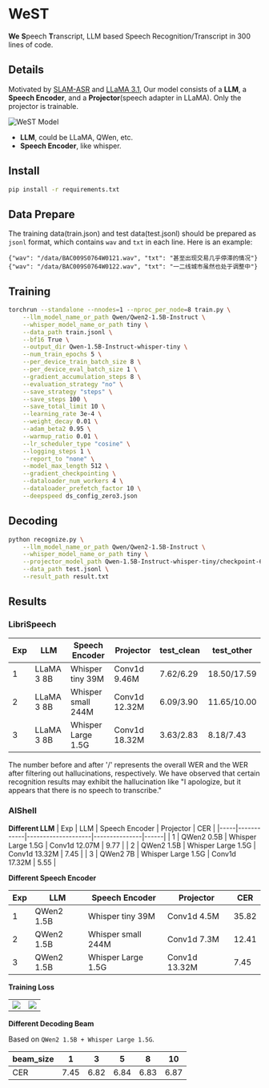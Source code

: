# WeST

**We** **S**peech **T**ranscript, LLM based Speech Recognition/Transcript in 300 lines of code.

## Details
Motivated by [SLAM-ASR](https://arxiv.org/abs/2402.08846) and [LLaMA 3.1](https://arxiv.org/abs/2407.21783),
Our model consists of a **LLM**, a **Speech Encoder**, and a **Projector**(speech adapter in LLaMA).
Only the projector is trainable.

![WeST Model](img/model.jpg)

* **LLM**, could be LLaMA, QWen, etc.
* **Speech Encoder**, like whisper.

## Install
``` bash
pip install -r requirements.txt
```

## Data Prepare

The training data(train.json) and test data(test.jsonl) should be prepared as `jsonl` format, which contains `wav` and `txt` in each line. Here is an example:

```
{"wav": "/data/BAC009S0764W0121.wav", "txt": "甚至出现交易几乎停滞的情况"}
{"wav": "/data/BAC009S0764W0122.wav", "txt": "一二线城市虽然也处于调整中"}
```

## Training

``` bash
torchrun --standalone --nnodes=1 --nproc_per_node=8 train.py \
    --llm_model_name_or_path Qwen/Qwen2-1.5B-Instruct \
    --whisper_model_name_or_path tiny \
    --data_path train.jsonl \
    --bf16 True \
    --output_dir Qwen-1.5B-Instruct-whisper-tiny \
    --num_train_epochs 5 \
    --per_device_train_batch_size 8 \
    --per_device_eval_batch_size 1 \
    --gradient_accumulation_steps 8 \
    --evaluation_strategy "no" \
    --save_strategy "steps" \
    --save_steps 100 \
    --save_total_limit 10 \
    --learning_rate 3e-4 \
    --weight_decay 0.01 \
    --adam_beta2 0.95 \
    --warmup_ratio 0.01 \
    --lr_scheduler_type "cosine" \
    --logging_steps 1 \
    --report_to "none" \
    --model_max_length 512 \
    --gradient_checkpointing \
    --dataloader_num_workers 4 \
    --dataloader_prefetch_factor 10 \
    --deepspeed ds_config_zero3.json
```

## Decoding

``` bash
python recognize.py \
    --llm_model_name_or_path Qwen/Qwen2-1.5B-Instruct \
    --whisper_model_name_or_path tiny \
    --projector_model_path Qwen-1.5B-Instruct-whisper-tiny/checkpoint-600/model.safetensors \
    --data_path test.jsonl \
    --result_path result.txt
```

## Results

### LibriSpeech
| Exp | LLM        | Speech Encoder     | Projector     | test_clean | test_other  |
|-----|------------|--------------------|---------------|------------|-------------|
| 1   | LLaMA 3 8B | Whisper tiny 39M   | Conv1d 9.46M  | 7.62/6.29  | 18.50/17.59 |
| 2   | LLaMA 3 8B | Whisper small 244M | Conv1d 12.32M | 6.09/3.90  | 11.65/10.00 |
| 3   | LLaMA 3 8B | Whisper Large 1.5G | Conv1d 18.32M | 3.63/2.83  | 8.18/7.43   |

The number before and after '/' represents the overall WER and the WER after filtering out hallucinations, respectively.
We have observed that certain recognition results may exhibit the hallucination like
"I apologize, but it appears that there is no speech to transcribe."


### AIShell

**Different LLM**
| Exp | LLM        | Speech Encoder     | Projector     | CER  |
|-----|------------|--------------------|---------------|------|
| 1   | QWen2 0.5B | Whisper Large 1.5G | Conv1d 12.07M | 9.77 |
| 2   | QWen2 1.5B | Whisper Large 1.5G | Conv1d 13.32M | 7.45 |
| 3   | QWen2 7B   | Whisper Large 1.5G | Conv1d 17.32M | 5.55 |

**Different Speech Encoder**

| Exp | LLM        | Speech Encoder     | Projector     | CER   |
|-----|------------|--------------------|---------------|-------|
| 1   | QWen2 1.5B | Whisper tiny 39M   | Conv1d 4.5M   | 35.82 |
| 2   | QWen2 1.5B | Whisper small 244M | Conv1d 7.3M   | 12.41 |
| 3   | QWen2 1.5B | Whisper Large 1.5G | Conv1d 13.32M | 7.45  |

**Training Loss**

|||
|--|--|
| <img src="img/aishell_llm.png"/> | <img src="img/aishell_speech_encoder.png"/> |

**Different Decoding Beam**

Based on `QWen2 1.5B + Whisper Large 1.5G`.

| beam_size | 1    | 3    | 5    | 8    | 10   |
|-----------|------|------|------|------|------|
| CER       | 7.45 | 6.82 | 6.84 | 6.83 | 6.87 |


